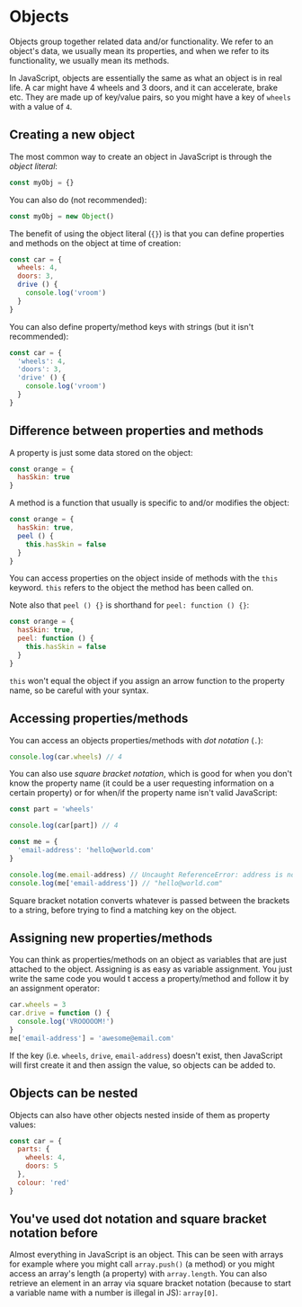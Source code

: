 # Objects

Objects group together related data and/or functionality. We refer to an object's data, we usually mean its properties, and when we refer to its functionality, we usually mean its methods.

In JavaScript, objects are essentially the same as what an object is in real life. A car might have 4 wheels and 3 doors, and it can accelerate, brake etc. They are made up of key/value pairs, so you might have a key of `wheels` with a value of `4`.

## Creating a new object

The most common way to create an object in JavaScript is through the _object literal_:

```js
const myObj = {}
```

You can also do (not recommended):

```js
const myObj = new Object()
```

The benefit of using the object literal (`{}`) is that you can define properties and methods on the object at time of creation:

```js
const car = {
  wheels: 4,
  doors: 3,
  drive () {
    console.log('vroom')
  }
}
```

You can also define property/method keys with strings (but it isn't recommended):

```js
const car = {
  'wheels': 4,
  'doors': 3,
  'drive' () {
    console.log('vroom')
  }
}
```

## Difference between properties and methods

A property is just some data stored on the object:

```js
const orange = {
  hasSkin: true
}
```

A method is a function that usually is specific to and/or modifies the object:

```js
const orange = {
  hasSkin: true,
  peel () {
    this.hasSkin = false
  }
}
```

You can access properties on the object inside of methods with the `this` keyword. `this` refers to the object the method has been called on.

Note also that `peel () {}` is shorthand for `peel: function () {}`:

```js
const orange = {
  hasSkin: true,
  peel: function () {
    this.hasSkin = false
  }
}
```

`this` won't equal the object if you assign an arrow function to the property name, so be careful with your syntax.

## Accessing properties/methods

You can access an objects properties/methods with _dot notation_ (`.`):

```js
console.log(car.wheels) // 4
```

You can also use _square bracket notation_, which is good for when you don't know the property name (it could be a user requesting information on a certain property) or for when/if the property name isn't valid JavaScript:

```js
const part = 'wheels'

console.log(car[part]) // 4

const me = {
  'email-address': 'hello@world.com'
}

console.log(me.email-address) // Uncaught ReferenceError: address is not defined
console.log(me['email-address']) // "hello@world.com"
```

Square bracket notation converts whatever is passed between the brackets to a string, before trying to find a matching key on the object.

## Assigning new properties/methods

You can think as properties/methods on an object as variables that are just attached to the object. Assigning is as easy as variable assignment. You just write the same code you would t access a property/method and follow it by an assignment operator:

```js
car.wheels = 3
car.drive = function () {
  console.log('VROOOOOM!')
}
me['email-address'] = 'awesome@email.com'
```

If the key (i.e. `wheels`, `drive`, `email-address`) doesn't exist, then JavaScript will first create it and then assign the value, so objects can be added to.

## Objects can be nested

Objects can also have other objects nested inside of them as property values:

```js
const car = {
  parts: {
    wheels: 4,
    doors: 5
  },
  colour: 'red'
}
```

## You've used dot notation and square bracket notation before

Almost everything in JavaScript is an object. This can be seen with arrays for example where you might call `array.push()` (a method) or you might access an array's length (a property) with `array.length`. You can also retrieve an element in an array via square bracket notation (because to start a variable name with a number is illegal in JS): `array[0]`.
